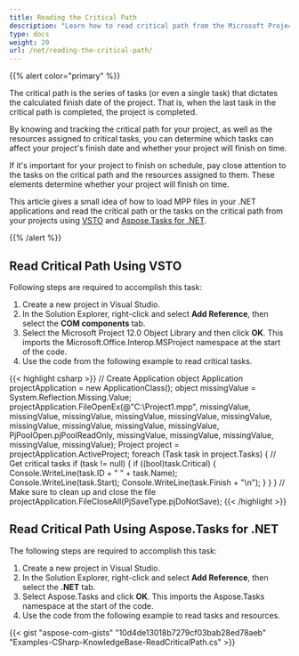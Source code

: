 ```yaml
---
title: Reading the Critical Path
description: "Learn how to read critical path from the Microsoft Project (MPP/XML) files using Aspose.Tasks for .NET. in comparison with Microsoft Office Automation Tools."
type: docs
weight: 20
url: /net/reading-the-critical-path/
---
```


{{% alert color="primary" %}}

The critical path is the series of tasks (or even a single task) that dictates the calculated finish date of the project. That is, when the last task in the critical path is completed, the project is completed.

By knowing and tracking the critical path for your project, as well as the resources assigned to critical tasks, you can determine which tasks can affect your project's finish date and whether your project will finish on time.

If it's important for your project to finish on schedule, pay close attention to the tasks on the critical path and the resources assigned to them. These elements determine whether your project will finish on time.

This article gives a small idea of how to load MPP files in your .NET applications and read the critical path or the tasks on the critical path from your projects using [VSTO](/tasks/net/reading-the-critical-path/) and [Aspose.Tasks for .NET](/tasks/net/reading-the-critical-path/).

{{% /alert %}}

## **Read Critical Path Using VSTO**
Following steps are required to accomplish this task:

1. Create a new project in Visual Studio.
2. In the Solution Explorer, right-click and select **Add Reference**, then select the **COM components** tab.
3. Select the Microsoft Project 12.0 Object Library and then click **OK**.
   This imports the Microsoft.Office.Interop.MSProject namespace at the start of the code.
4. Use the code from the following example to read critical tasks.

{{< highlight csharp >}}
// Create Application object
Application projectApplication = new ApplicationClass();
object missingValue = System.Reflection.Missing.Value;
projectApplication.FileOpenEx(@"C:\Project1.mpp",
    missingValue, missingValue, missingValue, missingValue,
    missingValue, missingValue, missingValue, missingValue,
    missingValue, missingValue, PjPoolOpen.pjPoolReadOnly,
    missingValue, missingValue, missingValue, missingValue,
    missingValue);
Project project = projectApplication.ActiveProject;
foreach (Task task in project.Tasks)
{
    // Get critical tasks
    if (task != null)
    {
        if ((bool)task.Critical)
        {
            Console.WriteLine(task.ID + "  " + task.Name);
            Console.WriteLine(task.Start);
            Console.WriteLine(task.Finish + "\n");
        }
    }
}
// Make sure to clean up and close the file
projectApplication.FileCloseAll(PjSaveType.pjDoNotSave);
{{< /highlight >}}

## **Read Critical Path Using Aspose.Tasks for .NET**
The following steps are required to accomplish this task:

1. Create a new project in Visual Studio.
2. In the Solution Explorer, right-click and select **Add Reference**, then select the **.NET** tab.
3. Select Aspose.Tasks and click **OK**.
   This imports the Aspose.Tasks namespace at the start of the code.
4. Use the code from the following example to read tasks and resources.

{{< gist "aspose-com-gists" "10d4de13018b7279cf03bab28ed78aeb" "Examples-CSharp-KnowledgeBase-ReadCriticalPath.cs" >}}
